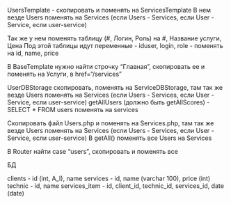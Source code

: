 UsersTemplate - скопировать и поменять на ServicesTemplate
В нем везде Users поменять на Services (если Users - Services, если User - Service, если user-service)

Так же у нем поменять таблицу (#, Логин, Роль) на #, Название услуги, Цена
Под этой таблицы идут переменные - iduser, login, role - поменять на id, name, price

В BaseTemplate нужно найти строчку  “Главная”, скопировать ее и поменять на Услуги, в href=“/services”

UserDBStorage скопировать, поменять на ServiceDBStorage, там так же  везде Users поменять на Services (если Users - Services, если User - Service, если user-service)
getAllUsers (должно быть getAllScores) - SELECT * FROM users поменять на services

Скопировать файл Users.php и поменять на Services.php, там так же  везде Users поменять на Services (если Users - Services, если User - Service, если user-service)
В getAll() поменять все Users на Services

В Router найти case “users”, скопировать и поменять все

БД

clients - id (int, A_I), name
services - id, name (varchar 100), price (int)
technic - id, name
services_item - id, client_id, technic_id, services_id, date (date)
